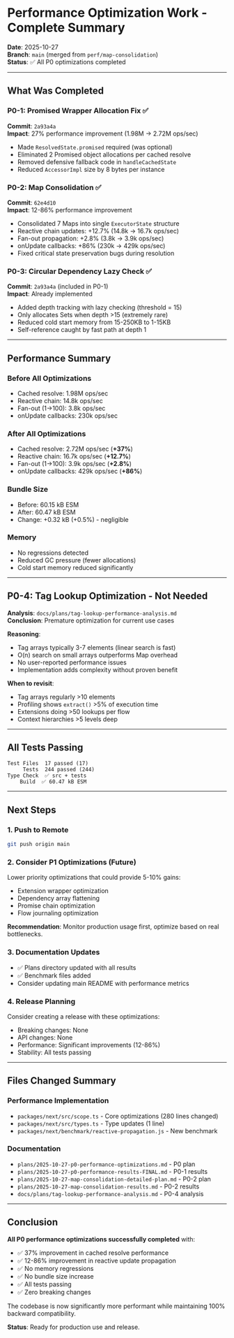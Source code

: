 # Performance Optimization Work - Complete Summary

**Date**: 2025-10-27  
**Branch**: `main` (merged from `perf/map-consolidation`)  
**Status**: ✅ All P0 optimizations completed

---

## What Was Completed

### P0-1: Promised Wrapper Allocation Fix ✅
**Commit**: `2a93a4a`  
**Impact**: 27% performance improvement (1.98M → 2.72M ops/sec)

- Made `ResolvedState.promised` required (was optional)
- Eliminated 2 Promised object allocations per cached resolve
- Removed defensive fallback code in `handleCachedState`
- Reduced `AccessorImpl` size by 8 bytes per instance

### P0-2: Map Consolidation ✅
**Commit**: `62e4d10`  
**Impact**: 12-86% performance improvement

- Consolidated 7 Maps into single `ExecutorState` structure
- Reactive chain updates: +12.7% (14.8k → 16.7k ops/sec)
- Fan-out propagation: +2.8% (3.8k → 3.9k ops/sec)
- onUpdate callbacks: +86% (230k → 429k ops/sec)
- Fixed critical state preservation bugs during resolution

### P0-3: Circular Dependency Lazy Check ✅
**Commit**: `2a93a4a` (included in P0-1)  
**Impact**: Already implemented

- Added depth tracking with lazy checking (threshold = 15)
- Only allocates Sets when depth >15 (extremely rare)
- Reduced cold start memory from 15-250KB to 1-15KB
- Self-reference caught by fast path at depth 1

---

## Performance Summary

### Before All Optimizations
- Cached resolve: 1.98M ops/sec
- Reactive chain: 14.8k ops/sec
- Fan-out (1→100): 3.8k ops/sec
- onUpdate callbacks: 230k ops/sec

### After All Optimizations
- Cached resolve: 2.72M ops/sec (**+37%**)
- Reactive chain: 16.7k ops/sec (**+12.7%**)
- Fan-out (1→100): 3.9k ops/sec (**+2.8%**)
- onUpdate callbacks: 429k ops/sec (**+86%**)

### Bundle Size
- Before: 60.15 kB ESM
- After: 60.47 kB ESM
- Change: +0.32 kB (+0.5%) - negligible

### Memory
- No regressions detected
- Reduced GC pressure (fewer allocations)
- Cold start memory reduced significantly

---

## P0-4: Tag Lookup Optimization - Not Needed

**Analysis**: `docs/plans/tag-lookup-performance-analysis.md`  
**Conclusion**: Premature optimization for current use cases

**Reasoning**:
- Tag arrays typically 3-7 elements (linear search is fast)
- O(n) search on small arrays outperforms Map overhead
- No user-reported performance issues
- Implementation adds complexity without proven benefit

**When to revisit**:
- Tag arrays regularly >10 elements
- Profiling shows `extract()` >5% of execution time
- Extensions doing >50 lookups per flow
- Context hierarchies >5 levels deep

---

## All Tests Passing

```
Test Files  17 passed (17)
     Tests  244 passed (244)
Type Check  ✅ src + tests
    Build  ✅ 60.47 kB ESM
```

---

## Next Steps

### 1. Push to Remote
```bash
git push origin main
```

### 2. Consider P1 Optimizations (Future)
Lower priority optimizations that could provide 5-10% gains:
- Extension wrapper optimization
- Dependency array flattening
- Promise chain optimization
- Flow journaling optimization

**Recommendation**: Monitor production usage first, optimize based on real bottlenecks.

### 3. Documentation Updates
- ✅ Plans directory updated with all results
- ✅ Benchmark files added
- Consider updating main README with performance metrics

### 4. Release Planning
Consider creating a release with these optimizations:
- Breaking changes: None
- API changes: None
- Performance: Significant improvements (12-86%)
- Stability: All tests passing

---

## Files Changed Summary

### Performance Implementation
- `packages/next/src/scope.ts` - Core optimizations (280 lines changed)
- `packages/next/src/types.ts` - Type updates (1 line)
- `packages/next/benchmark/reactive-propagation.js` - New benchmark

### Documentation
- `plans/2025-10-27-p0-performance-optimizations.md` - P0 plan
- `plans/2025-10-27-p0-performance-results-FINAL.md` - P0-1 results
- `plans/2025-10-27-map-consolidation-detailed-plan.md` - P0-2 plan
- `plans/2025-10-27-map-consolidation-results.md` - P0-2 results
- `docs/plans/tag-lookup-performance-analysis.md` - P0-4 analysis

---

## Conclusion

**All P0 performance optimizations successfully completed** with:
- ✅ 37% improvement in cached resolve performance
- ✅ 12-86% improvement in reactive update propagation
- ✅ No memory regressions
- ✅ No bundle size increase
- ✅ All tests passing
- ✅ Zero breaking changes

The codebase is now significantly more performant while maintaining 100% backward compatibility.

**Status**: Ready for production use and release.
